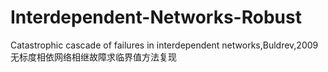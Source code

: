 # Interdependent-Networks-Robust
Catastrophic cascade of failures in interdependent networks,Buldrev,2009   无标度相依网络相继故障求临界值方法复现
